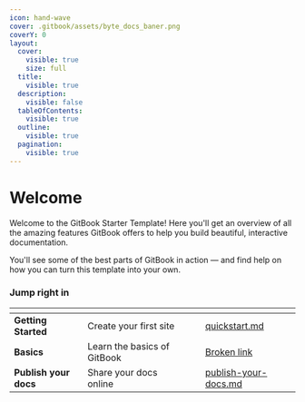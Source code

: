 ```yaml
---
icon: hand-wave
cover: .gitbook/assets/byte_docs_baner.png
coverY: 0
layout:
  cover:
    visible: true
    size: full
  title:
    visible: true
  description:
    visible: false
  tableOfContents:
    visible: true
  outline:
    visible: true
  pagination:
    visible: true
---
```


# Welcome

Welcome to the GitBook Starter Template! Here you'll get an overview of all the amazing features GitBook offers to help you build beautiful, interactive documentation.

You'll see some of the best parts of GitBook in action — and find help on how you can turn this template into your own.

### Jump right in

<table data-view="cards"><thead><tr><th></th><th></th><th data-hidden data-card-cover data-type="files"></th><th data-hidden></th><th data-hidden data-card-target data-type="content-ref"></th></tr></thead><tbody><tr><td><strong>Getting Started</strong></td><td>Create your first site</td><td></td><td></td><td><a href="getting-started/quickstart.md">quickstart.md</a></td></tr><tr><td><strong>Basics</strong></td><td>Learn the basics of GitBook</td><td></td><td></td><td><a href="broken-reference">Broken link</a></td></tr><tr><td><strong>Publish your docs</strong></td><td>Share your docs online</td><td></td><td></td><td><a href="getting-started/publish-your-docs.md">publish-your-docs.md</a></td></tr></tbody></table>
